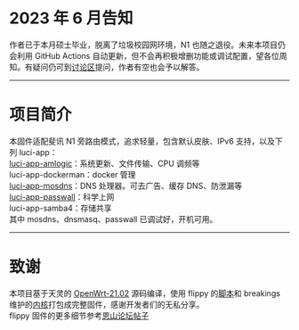 # 2023 年 6 月告知
作者已于本月硕士毕业，脱离了垃圾校园网环境，N1 也随之退役。未来本项目仍会利用 GitHub Actions 自动更新，但不会再积极增删功能或调试配置，望各位周知。有疑问仍可到[讨论区](https://github.com/nantayo/N1-OpenWrt/discussions)提问，作者有空也会予以解答。
***
# 项目简介
本固件适配斐讯 N1 旁路由模式，追求轻量，包含默认皮肤、IPv6 支持，以及下列 luci-app：<br>
[luci-app-amlogic](https://github.com/ophub/luci-app-amlogic)：系统更新、文件传输、CPU 调频等<br>
luci-app-dockerman：docker 管理<br>
[luci-app-mosdns](https://github.com/sbwml/luci-app-mosdns)：DNS 处理器。可去广告、缓存 DNS、防泄漏等<br>
[luci-app-passwall](https://github.com/nantayo/passwall)：科学上网<br>
luci-app-samba4：存储共享<br>
其中 mosdns、dnsmasq、passwall 已调试好，开机可用。
***
# 致谢
本项目基于天灵的 [OpenWrt-21.02](https://github.com/immortalwrt/immortalwrt/tree/openwrt-21.02) 源码编译，使用 flippy 的[脚本](https://github.com/unifreq/openwrt_packit)和 breakings 维护的[内核](https://github.com/breakings/OpenWrt/releases/tag/kernel_stable)打包成完整固件，感谢开发者们的无私分享。<br>
flippy 固件的更多细节参考[恩山论坛帖子](https://www.right.com.cn/forum/thread-4076037-1-1.html)
